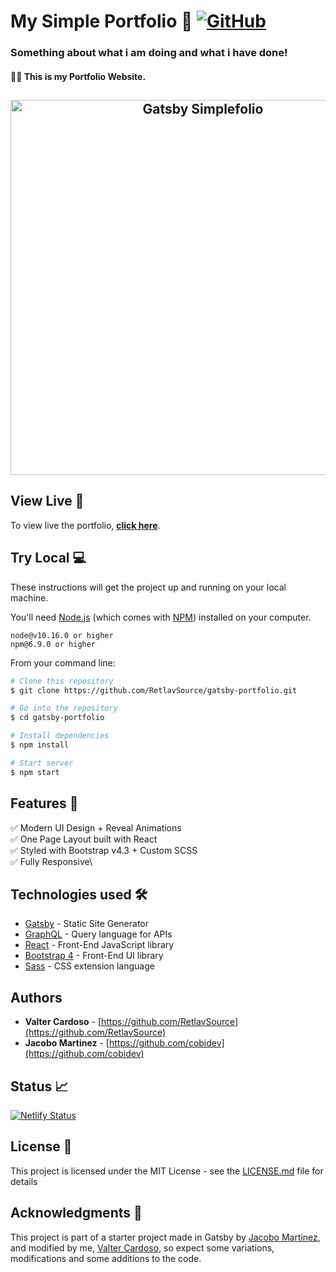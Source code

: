 # My Simple Portfolio 📃 [![GitHub](https://img.shields.io/github/license/RetlavSource/gatsby-portfolio?color=blue)](https://github.com/RetlavSource/gatsby-portfolio/blob/main/LICENSE.md)

### Something about what i am doing and what i have done!
#### 🧑‍💻 This is my Portfolio Website.

<h2 align="center">
  <img src="/examples/demo.gif" alt="Gatsby Simplefolio" width="600px" />
  <br>
</h2>

## View Live 🔎

To view live the portfolio, **[click here](https://cobidev.com/)**.

## Try Local 💻

These instructions will get the project up and running on your local machine.

You'll need [Node.js](https://nodejs.org/en/download/) (which comes with [NPM](http://npmjs.com)) installed on your computer.

```
node@v10.16.0 or higher
npm@6.9.0 or higher
```

From your command line:

```bash
# Clone this repository
$ git clone https://github.com/RetlavSource/gatsby-portfolio.git

# Go into the repository
$ cd gatsby-portfolio

# Install dependencies
$ npm install

# Start server
$ npm start
```

## Features 📝

✅ Modern UI Design + Reveal Animations\
✅ One Page Layout built with React\
✅ Styled with Bootstrap v4.3 + Custom SCSS\
✅ Fully Responsive\

## Technologies used 🛠️

- [Gatsby](https://www.gatsbyjs.org/) - Static Site Generator
- [GraphQL](https://graphql.org/) - Query language for APIs
- [React](https://es.reactjs.org/) - Front-End JavaScript library
- [Bootstrap 4](https://getbootstrap.com/docs/4.3/getting-started/introduction/) - Front-End UI library
- [Sass](https://sass-lang.com/documentation) - CSS extension language

## Authors

- **Valter Cardoso** - [https://github.com/RetlavSource](https://github.com/RetlavSource)
- **Jacobo Martinez** - [https://github.com/cobidev](https://github.com/cobidev)

## Status 📈

[![Netlify Status](https://api.netlify.com/api/v1/badges/2365af6f-820a-4fb8-83e6-69a66f686dfe/deploy-status)](https://app.netlify.com/sites/gatsby-simplefolio/deploys)

## License 📄

This project is licensed under the MIT License - see the [LICENSE.md](LICENSE.md) file for details

## Acknowledgments 🎁

This project is part of a starter project made in Gatsby by [Jacobo Martinez](https://github.com/cobidev), and modified by me, [Valter Cardoso](https://github.com/RetlavSource), so expect some variations, modifications and some additions to the code.